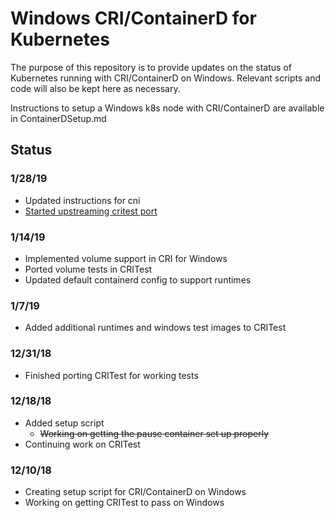# Windows CRI/ContainerD for Kubernetes
The purpose of this repository is to provide updates on the status of Kubernetes running with CRI/ContainerD on Windows.
Relevant scripts and code will also be kept here as necessary.

Instructions to setup a Windows k8s node with CRI/ContainerD are available in ContainerDSetup.md

## Status

### 1/28/19
  * Updated instructions for cni
  * [Started upstreaming critest port](https://github.com/kubernetes-sigs/cri-tools/pull/430)

### 1/14/19
  * Implemented volume support in CRI for Windows
  * Ported volume tests in CRITest
  * Updated default containerd config to support runtimes

### 1/7/19
  * Added additional runtimes and windows test images to CRITest

### 12/31/18
  * Finished porting CRITest for working tests

### 12/18/18
  * Added setup script
    * ~~Working on getting the pause container set up properly~~
  * Continuing work on CRITest

### 12/10/18
  * Creating setup script for CRI/ContainerD on Windows
  * Working on getting CRITest to pass on Windows
